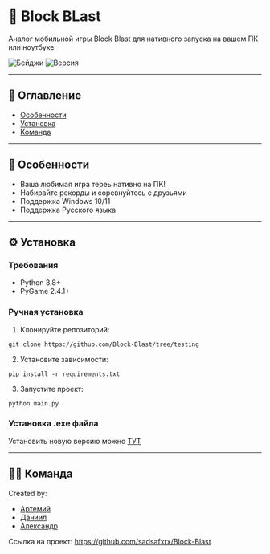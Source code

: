 # 🚀 Block BLast

Аналог мобильной игры Block Blast для нативного запуска на вашем ПК или ноутбуке

![Бейджи](https://img.shields.io/badge/Status-WIP-yellow) 
![Версия](https://img.shields.io/badge/Версия-1.0.0-blue)

---

## 📖 Оглавление
- [Особенности](#-Особенности)
- [Установка](#-Установка)
- [Команда](#-Команда)

---

## 🌟 Особенности
- Ваша любимая игра тереь нативно на ПК!
- Набирайте рекорды и соревнуйтесь с друзьями
- Поддержка Windows 10/11
- Поддержка Русского языка

---

## ⚙️ Установка

### Требования
- Python 3.8+
- PyGame 2.4.1+

### Ручная установка
1. Клонируйте репозиторий:
```
git clone https://github.com/Block-Blast/tree/testing
```
2. Установите зависимости:
```
pip install -r requirements.txt
```
3. Запустите проект:
```
python main.py
```
### Установка .exe файла

Установить новую версию можно [ТУТ](https://github.com/sadsafxrx/Block-Blast/releases)

---

## 👨‍💻 Команда
Created by:
- [Артемий](https://github.com/vazart-dude)
- [Даниил](https://github.com/sadsafxrx)
- [Александр](https://github.com/flyrey3)

Ссылка на проект: https://github.com/sadsafxrx/Block-Blast
